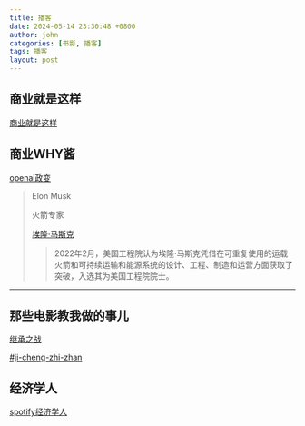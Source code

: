 ```yaml
---
title: 播客
date: 2024-05-14 23:30:48 +0800
author: john
categories: [书影, 播客]
tags: 播客
layout: post
---
```



## 商业就是这样

[商业就是这样](https://podcasts.apple.com/cn/podcast/%E5%95%86%E4%B8%9A%E5%B0%B1%E6%98%AF%E8%BF%99%E6%A0%B7/id1552904790)

## 商业WHY酱

[openai政变](https://podcasts.apple.com/cn/podcast/%E5%95%86%E4%B8%9Awhy%E9%85%B1/id1584252224?i=1000635763366)


> Elon Musk
>
> 火箭专家
>
>
>
> [埃隆·马斯克](https://zh.wikipedia.org/wiki/%E5%9F%83%E9%9A%86%C2%B7%E9%A9%AC%E6%96%AF%E5%85%8B)
>
> > 2022年2月，美国工程院认为埃隆·马斯克凭借在可重复使用的运载火箭和可持续运输和能源系统的设计、工程、制造和运营方面获取了突破，入选其为美国工程院院士。

***

## 那些电影教我做的事儿

[继承之战](https://open.spotify.com/episode/0eI1BVQ6Z7cnGOaT1GKEWp?si=RlqDBI8-R-mxc8dQnSSV4A)

[#ji-cheng-zhi-zhan](../movies/2024.md#ji-cheng-zhi-zhan "mention")



## 经济学人

[spotify经济学人](https://open.spotify.com/episode/6e98Rnh3Tjf3gWglx7G0eN?si=_5NFqUNbSemjt2STiMeFbg)
